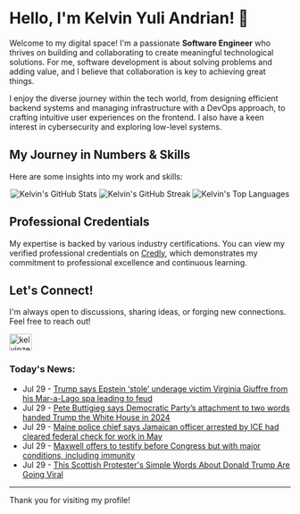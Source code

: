 # Hello, I'm Kelvin Yuli Andrian! 👋

Welcome to my digital space! I'm a passionate **Software Engineer** who thrives on building and collaborating to create meaningful technological solutions. For me, software development is about solving problems and adding value, and I believe that collaboration is key to achieving great things.

I enjoy the diverse journey within the tech world, from designing efficient backend systems and managing infrastructure with a DevOps approach, to crafting intuitive user experiences on the frontend. I also have a keen interest in cybersecurity and exploring low-level systems.

## My Journey in Numbers & Skills

Here are some insights into my work and skills:

<p align="center">
  <img src="https://github-readme-stats.vercel.app/api?username=kelvinzer0&show_icons=true&theme=radical" alt="Kelvin's GitHub Stats" />
  <img src="https://github-readme-streak-stats.herokuapp.com/?user=kelvinzer0&theme=radical" alt="Kelvin's GitHub Streak" />
  <img src="https://github-readme-stats.vercel.app/api/top-langs/?username=kelvinzer0&layout=compact&theme=radical" alt="Kelvin's Top Languages" />
</p>

## Professional Credentials

My expertise is backed by various industry certifications. You can view my verified professional credentials on [Credly](https://www.credly.com/users/kelvin-yuli-andrian/badges), which demonstrates my commitment to professional excellence and continuous learning.

## Let's Connect!

I'm always open to discussions, sharing ideas, or forging new connections. Feel free to reach out!

<p align="left">
    <a href="https://linkedin.com/in/kelvinzero" target="blank"><img align="center" src="https://cdn.jsdelivr.net/npm/simple-icons@3.0.1/icons/linkedin.svg" alt="kelvinzero" height="30" width="40" /></a>
</p>

### Today's News:

<!-- feed start -->
- Jul 29 - [Trump says Epstein ‘stole’ underage victim Virginia Giuffre from his Mar-a-Lago spa leading to feud](https://www.yahoo.com/news/articles/trump-says-epstein-stole-underage-181347720.html)
- Jul 29 - [Pete Buttigieg says Democratic Party’s attachment to two words handed Trump the White House in 2024](https://www.yahoo.com/news/articles/pete-buttigieg-says-democratic-party-175506220.html)
- Jul 29 - [Maine police chief says Jamaican officer arrested by ICE had cleared federal check for work in May](https://www.yahoo.com/news/articles/maine-police-chief-says-jamaican-173242370.html)
- Jul 29 - [Maxwell offers to testify before Congress but with major conditions, including immunity](https://www.yahoo.com/news/articles/maxwell-offers-testify-congress-major-164335296.html)
- Jul 29 - [This Scottish Protester's Simple Words About Donald Trump Are Going Viral](https://www.yahoo.com/news/articles/scottish-protesters-simple-words-donald-170058632.html)
<!-- feed end -->

---

Thank you for visiting my profile!